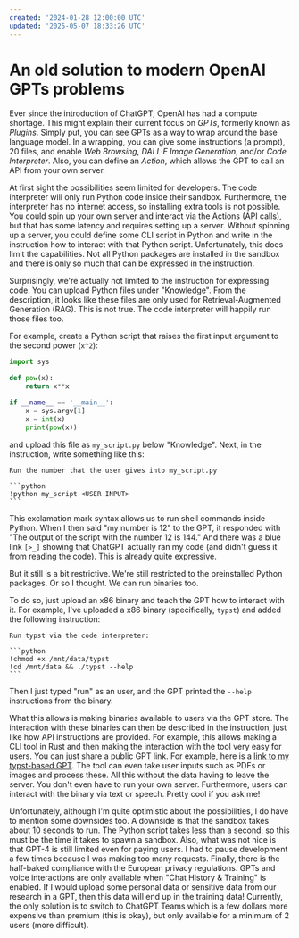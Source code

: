 ```yaml
---
created: '2024-01-28 12:00:00 UTC'
updated: '2025-05-07 18:33:26 UTC'
---
```


# An old solution to modern OpenAI GPTs problems

Ever since the introduction of ChatGPT, OpenAI has had a compute shortage.
This might explain their current focus on _GPTs_, formerly known as _Plugins_.
Simply put, you can see GPTs as a way to wrap around the base language model.
In a wrapping, you can give some instructions (a prompt), 20 files, and enable _Web Browsing_, _DALL·E Image Generation_, and/or _Code Interpreter_.
Also, you can define an _Action_, which allows the GPT to call an API from your own server.

At first sight the possibilities seem limited for developers.
The code interpreter will only run Python code inside their sandbox.
Furthermore, the interpreter has no internet access, so installing extra tools is not possible.
You could spin up your own server and interact via the Actions (API calls), but that has some latency and requires setting up a server.
Without spinning up a server, you could define some CLI script in Python and write in the instruction how to interact with that Python script.
Unfortunately, this does limit the capabilities.
Not all Python packages are installed in the sandbox and there is only so much that can be expressed in the instruction.

Surprisingly, we're actually not limited to the instruction for expressing code.
You can upload Python files under "Knowledge".
From the description, it looks like these files are only used for Retrieval-Augmented Generation (RAG).
This is not true.
The code interpreter will happily run those files too.

For example, create a Python script that raises the first input argument to the second power (`x^2`):

```python
import sys

def pow(x):
    return x**x

if __name__ == '__main__':
    x = sys.argv[1]
    x = int(x)
    print(pow(x))
```

and upload this file as `my_script.py` below "Knowledge".
Next, in the instruction, write something like this:

````
Run the number that the user gives into my_script.py

```python
!python my_script <USER INPUT>
```
````

This exclamation mark syntax allows us to run shell commands inside Python.
When I then said "my number is 12" to the GPT, it responded with "The output of the script with the number 12 is 144."
And there was a blue link `[>_]` showing that ChatGPT actually ran my code (and didn't guess it from reading the code).
This is already quite expressive.

But it still is a bit restrictive.
We're still restricted to the preinstalled Python packages.
Or so I thought.
We can run binaries too.

To do so, just upload an x86 binary and teach the GPT how to interact with it.
For example, I've uploaded a x86 binary (specifically, `typst`) and added the following instruction:

````
Run typst via the code interpreter:

```python
!chmod +x /mnt/data/typst
!cd /mnt/data && ./typst --help
```
````

Then I just typed "run" as an user, and the GPT printed the `--help` instructions from the binary.

What this allows is making binaries available to users via the GPT store.
The interaction with these binaries can then be described in the instruction, just like how API instructions are provided.
For example, this allows making a CLI tool in Rust and then making the interaction with the tool very easy for users.
You can just share a public GPT link.
For example, here is a [link to my typst-based GPT](https://chat.openai.com/g/g-SwNCyZyf6-professional-pdfs).
The tool can even take user inputs such as PDFs or images and process these.
All this without the data having to leave the server.
You don't even have to run your own server.
Furthermore, users can interact with the binary via text or speech.
Pretty cool if you ask me!

Unfortunately, although I'm quite optimistic about the possibilities, I do have to mention some downsides too.
A downside is that the sandbox takes about 10 seconds to run.
The Python script takes less than a second, so this must be the time it takes to spawn a sandbox.
Also, what was not nice is that GPT-4 is still limited even for paying users.
I had to pause development a few times because I was making too many requests.
Finally, there is the half-baked compliance with the European privacy regulations.
GPTs and voice interactions are only available when "Chat History & Training" is enabled.
If I would upload some personal data or sensitive data from our research in a GPT, then this data will end up in the training data!
Currently, the only solution is to switch to ChatGPT Teams which is a few dollars more expensive than premium (this is okay), but only available for a minimum of 2 users (more difficult).

